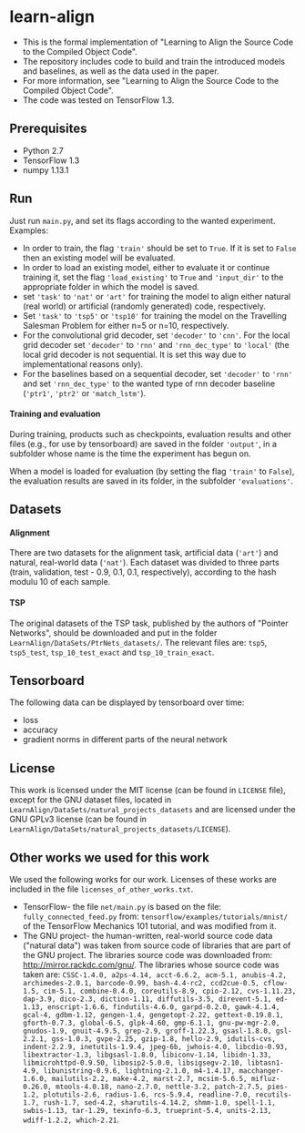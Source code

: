 # learn-align

- This is the formal implementation of
"Learning to Align the Source Code to the Compiled Object Code".
- The repository includes code to build and train the introduced models and baselines,
as well as the data used in the paper.
- For more information, see "Learning to Align the Source Code to the Compiled Object Code".
- The code was tested on TensorFlow 1.3.

## Prerequisites

- Python 2.7
- TensorFlow 1.3
- numpy 1.13.1

## Run

Just run `main.py`, and set its flags according to the wanted experiment. Examples:
- In order to train, the flag `'train'` should be set to `True`. If it is set to `False` then an existing
model will be evaluated.
- In order to load an existing model, either to evaluate it or continue training it, set the flag
`'load_existing'` to `True` and `'input_dir'` to the appropriate folder in which the model is saved.
- set `'task'` to `'nat'` or `'art'` for training the model to align either natural (real world)
or artificial (randomly generated) code, respectively.
- Set `'task'` to `'tsp5'` or `'tsp10'` for training the model on the Travelling Salesman Problem for
either n=5 or n=10, respectively.
- For the convolutional grid decoder, set `'decoder'` to `'cnn'`. For the local grid decoder
set `'decoder'` to `'rnn'` and `'rnn_dec_type'` to `'local'` (the local grid decoder is not sequential.
It is set this way due to implementational reasons only).
- For the baselines based on a sequential decoder, set `'decoder'` to `'rnn'` and set `'rnn_dec_type'`
to the wanted type of rnn decoder baseline (`'ptr1'`, `'ptr2'` or `'match_lstm'`).

#### Training and evaluation

During training, products such as checkpoints, evaluation results and other files (e.g., for use
by tensorboard) are saved in the folder `'output'`, in a subfolder whose name is the time the
experiment has begun on.

When a model is loaded for evaluation (by setting the flag `'train'` to `False`), the evaluation
results are saved in its folder, in the subfolder `'evaluations'`.

## Datasets

#### Alignment

There are two datasets for the alignment task, artificial data (`'art'`) and natural, real-world data (`'nat'`).
Each dataset was divided to three parts (train, validation, test - 0.9, 0.1, 0.1, respectively),
according to the hash modulu 10 of each sample.

#### TSP

The original datasets of the TSP task, published by the authors of "Pointer Networks", should be
downloaded and put in the folder `LearnAlign/DataSets/PtrNets_datasets/`.
The relevant files are: `tsp5`, `tsp5_test`, `tsp_10_test_exact` and `tsp_10_train_exact`.

## Tensorboard

The following data can be displayed by tensorboard over time:
- loss
- accuracy
- gradient norms in different parts of the neural network

## License

This work is licensed under the MIT license (can be found in `LICENSE` file),
except for the GNU dataset files, located in `LearnAlign/DataSets/natural_projects_datasets` and are licensed
under the GNU GPLv3 license (can be found in `LearnAlign/DataSets/natural_projects_datasets/LICENSE`).

## Other works we used for this work

We used the following works for our work.
Licenses of these works are included in the file `licenses_of_other_works.txt`.
- TensorFlow- the file `net/main.py` is based on the file: `fully_connected_feed.py`
from: `tensorflow/examples/tutorials/mnist/`
of the TensorFlow Mechanics 101 tutorial,
and was modified from it.
- The GNU project- the human-written, real-world source code data ("natural data") was taken from source code of
libraries that are part of the GNU project. The libraries source code was downloaded from: http://mirror.rackdc.com/gnu/.
The libraries whose source code was taken are:
`CSSC-1.4.0, a2ps-4.14, acct-6.6.2, acm-5.1, anubis-4.2,
archimedes-2.0.1, barcode-0.99, bash-4.4-rc2, ccd2cue-0.5, cflow-1.5,
cim-5.1, combine-0.4.0, coreutils-8.9, cpio-2.12, cvs-1.11.23,
dap-3.9, dico-2.3, diction-1.11, diffutils-3.5, direvent-5.1,
ed-1.13, enscript-1.6.6, findutils-4.6.0, garpd-0.2.0, gawk-4.1.4,
gcal-4, gdbm-1.12, gengen-1.4, gengetopt-2.22, gettext-0.19.8.1,
gforth-0.7.3, global-6.5, glpk-4.60, gmp-6.1.1, gnu-pw-mgr-2.0,
gnudos-1.9, gnuit-4.9.5, grep-2.9, groff-1.22.3, gsasl-1.8.0,
gsl-2.2.1, gss-1.0.3, gvpe-2.25, gzip-1.8, hello-2.9,
idutils-cvs, indent-2.2.9, inetutils-1.9.4, jpeg-6b, jwhois-4.0,
libcdio-0.93, libextractor-1.3, libgsasl-1.8.0, libiconv-1.14, libidn-1.33,
libmicrohttpd-0.9.50, libosip2-5.0.0, libsigsegv-2.10, libtasn1-4.9, libunistring-0.9.6,
lightning-2.1.0, m4-1.4.17, macchanger-1.6.0, mailutils-2.2, make-4.2,
marst-2.7, mcsim-5.6.5, mifluz-0.26.0, mtools-4.0.18, nano-2.7.0,
nettle-3.2, patch-2.7.5, pies-1.2, plotutils-2.6, radius-1.6,
rcs-5.9.4, readline-7.0, recutils-1.7, rush-1.7, sed-4.2,
sharutils-4.14.2, shmm-1.0, spell-1.1, swbis-1.13, tar-1.29,
texinfo-6.3, trueprint-5.4, units-2.13, wdiff-1.2.2, which-2.21`.






